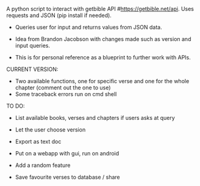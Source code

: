 A python script to interact with getbible API #https://getbible.net/api.
Uses requests and JSON (pip install if needed).

- Queries user for input and returns values from JSON data.

- Idea from Brandon Jacobson with changes made such as version and input queries.

- This is for personal reference as a blueprint to further work with APIs.


CURRENT VERSION:
- Two available functions, one for specific verse and one for the whole chapter (comment out the one to use)
- Some traceback errors run on cmd shell

TO DO:

- List available books, verses and chapters if users asks at query 

- Let the user choose version 

- Export as text doc 

- Put on a webapp with gui, run on android

- Add a random feature 

- Save favourite verses to database / share

